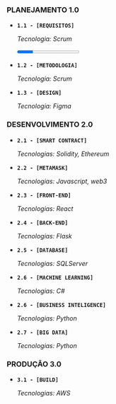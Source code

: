 ### PLANEJAMENTO 1.0
<ul>
  
  <li>
    <p><b><code>1.1 - [REQUISITOS] </code></b></p>
    <p><i> Tecnologia: Scrum </i></p>
    <p><progress id="file" value="25" max="100" style="color:#000000"> </progress></p>
  </li>
  
  <li>
    <p><b><code>1.2 - [METODOLOGIA] </code></b></p>
    <p><i> Tecnologia: Scrum </i></p>
  </li> 
  
  <li>
    <p><b><code>1.3 - [DESIGN]   </code></b></p>
    <p><i> Tecnologia: Figma </i></p>
  </li>
  
</ul>



### DESENVOLVIMENTO 2.0
<ul>
  <li>
    <p><b><code>2.1 - [SMART CONTRACT]  </code></b></p>
    <p><i> Tecnologias: Solidity, Ethereum </i></p>
  </li>
  <li>
    <p><b><code>2.2 - [METAMASK]   </code></b></p>
    <p><i> Tecnologias: Javascript, web3 </i></p>
  </li> 
  
  <li>
    <p><b><code>2.3 - [FRONT-END]   </code></b></p>
    <p><i> Tecnologias: React </i></p>
  </li>
  
  <li>
    <p><b><code>2.4 - [BACK-END]    </code></b></p>
    <p><i> Tecnologias: Flask </i></p>
  </li>
  
  <li>
    <p><b><code>2.5 - [DATABASE]    </code></b></p>
    <p><i> Tecnologias: SQLServer </i></p>
  </li>
  
  <li>
    <p><b><code>2.6 - [MACHINE LEARNING]    </code></b></p>
    <p><i> Tecnologias: C# </i></p>
  </li>
  
  <li>
    <p><b><code>2.6 - [BUSINESS INTELIGENCE]    </code></b></p>
    <p><i> Tecnologias: Python </i></p>
  </li>
    
  <li>
    <p><b><code>2.7 - [BIG DATA]   </code></b></p>
    <p><i> Tecnologias: Python </i></p>
  </li>
  
</ul>

### PRODUÇÃO 3.0
<ul>
  
  <li>
    <p><b><code>3.1 - [BUILD]  </code></b></p>
    <p><i> Tecnologias: AWS </i></p>
  </li>
  
</ul>






